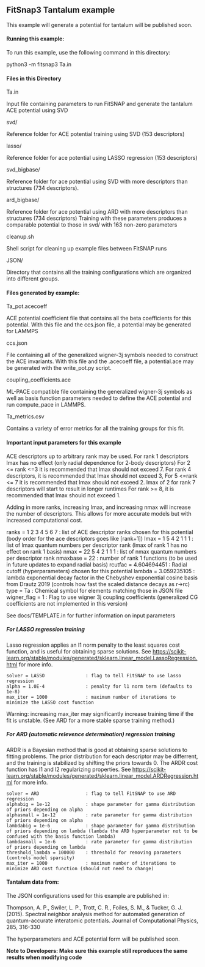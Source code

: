 ## FitSnap3 Tantalum example

This example will generate a potential for tantalum will be published soon.

#### Running this example:

To run this example, use the following command in this directory:

python3 -m fitsnap3 Ta.in

#### Files in this Directory

Ta.in 

Input file containing parameters to run FitSNAP and generate
the tantalum ACE potential using SVD

svd/

Reference folder for ACE potential training using SVD (153 descriptors)

lasso/

Reference folder for ace potential using LASSO regression (153 descriptors)

svd_bigbase/

Reference folder for ace potential using SVD with more descriptors than structures (734 descriptors).

ard_bigbase/

Reference folder for ace potential using ARD with more descriptors than structures (734 descriptors)
Training with these parameters produces a comparable potential to those in svd/ with 163 non-zero parameters

cleanup.sh

Shell script for cleaning up example files between FitSNAP runs

JSON/

Directory that contains all the training configurations which are organized
into different groups.

#### Files generated by example:

Ta_pot.acecoeff

ACE potential coefficient file that contains all the beta coefficients for 
this potential. With this file and the ccs.json file, a potential may be generated for LAMMPS

ccs.json 

File containing all of the generalized wigner-3j symbols needed to construct the ACE invariants. With this file and the .acecoeff file, a potential.ace may be generated with the write_pot.py script.

coupling_coefficients.ace

ML-PACE compatible file containing the generalized wigner-3j symbols as well as basis function parameters needed to define the ACE potential and run compute_pace in LAMMPS.

Ta_metrics.csv

Contains a variety of error metrics for all the training groups for this fit.


#### Important input parameters for this example
ACE descriptors up to arbitrary rank may be used. 
For rank 1 descriptors lmax has no effect (only radial dependence for 2-body descriptors)
For 2 <= rank <=3 it is recommended that lmax should not exceed 7.
For rank 4 descriptors, it is recommended that lmax should not exceed 3,
For 5 <=rank <= 7 it is recommended that lmax should not exceed 2. lmax of 2 for rank 7 descriptors will start to result in longer runtimes
For rank >= 8, it is recommended that lmax should not exceed 1.

Adding in more ranks, increasing lmax, and increasing nmax will increase the number of descriptors. This allows for more accurate models but with increased computational cost.

ranks = 1 2 3 4 5 6 7   : list of ACE descriptor ranks chosen for this potential (body order for the ace descriptors goes like [rank+1])
lmax =  1 5 4 2 1 1 1   : list of lmax quantum numbers per descriptor rank (lmax of rank 1 has no effect on rank 1 basis)
nmax = 22 5 4 2 1 1 1   : list of nmax quantum numbers per descriptor rank
nmaxbase = 22           : number of rank 1 functions (to be used in future updates to expand radial basis)
rcutfac = 4.604694451   : Radial cutoff (hyperparameters) chosen for this potential
lambda = 3.059235105    : lambda exponential decay factor in the Chebyshev exponential cosine basis from Drautz 2019 (controls how fast the scaled distance decays as r->rc)
type = Ta               : Chemical symbol for elements matching those in JSON file
wigner_flag = 1         : Flag to use wigner 3j coupling coefficients (generalized CG coefficients are not implemented in this version)


See docs/TEMPLATE.in for further information on input parameters

##### For LASSO regression training

Lasso regression applies an l1 norm penalty to the least squares cost function, and is useful for obtaining sparse solutions. 
See https://scikit-learn.org/stable/modules/generated/sklearn.linear_model.LassoRegression.html for more info.

```
solver = LASSO               : flag to tell FitSNAP to use lasso regression
alpha = 1.0E-4               : penalty for l1 norm term (defaults to 1e-8)
max_iter = 1000              : maximum number of iterations to minimize the LASSO cost function
```

Warning: increasing max_iter may significantly increase training time if the fit is unstable. (See ARD for a more stable sparse training method.)

##### For ARD (automatic relevence determination) regression training

ARDR is a Bayesian method that is good at obtaining sparse solutions to fitting problems. The prior distribution for each descriptor may be differrent, and the training is stabilized by shifting the priors towards 0. 
The ARDR cost function has l1 and l2 regularizing properties.
See https://scikit-learn.org/stable/modules/generated/sklearn.linear_model.ARDRegression.html for more info.

```
solver = ARD                 : flag to tell FitSNAP to use ARD regression
alphabig = 1e-12             : shape parameter for gamma distribution of priors depending on alpha
alphasmall = 1e-12           : rate parameter for gamma distribution of priors depending on alpha
lambdabig = 1e-6             : shape parameter for gamma distribution of priors depending on lambda (lambda the ARD hyperparameter not to be confused with the basis function lambda)
lambdasmall = 1e-6           : rate parameter for gamma distribution of priors depending on lambda 
threshold_lambda = 100000    : threshold for removing parameters (controls model sparsity)
max_iter = 1000              : maximum number of iterations to minimize ARD cost function (should not need to change)
```

#### Tantalum data from:

The JSON configurations used for this example are published in:

Thompson, A. P., Swiler, L. P., Trott, C. R., Foiles, S. M., & Tucker, G. J. (2015). 
Spectral neighbor analysis method for automated generation of quantum-accurate interatomic 
potentials. Journal of Computational Physics, 285, 316-330

The hyperparameters and ACE potential form will be published soon.

**Note to Developers: Make sure this example still reproduces the same results when modifying code**

